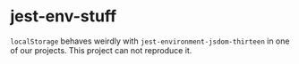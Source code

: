 # jest-env-stuff

`localStorage` behaves weirdly with `jest-environment-jsdom-thirteen` in one of our projects. This project can not reproduce it.
